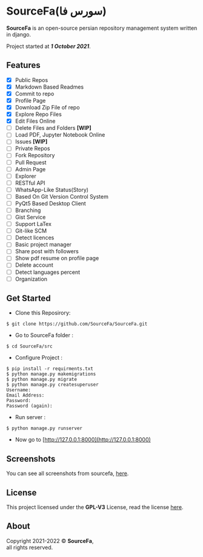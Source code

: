 # SourceFa(سورس فا)
**SourceFa** is an open-source persian repository management system written in django.

Project started at ***1 October 2021***.

## Features
- [x] Public Repos
- [x] Markdown Based Readmes
- [x] Commit to repo 
- [x] Profile Page
- [x] Download Zip File of repo
- [x] Explore Repo Files
- [x] Edit Files Online 
- [ ] Delete Files and Folders **[WIP]**
- [ ] Load PDF, Jupyter Notebook Online
- [ ] Issues **[WIP]**
- [ ] Private Repos
- [ ] Fork Repository 
- [ ] Pull Request 
- [ ] Admin Page
- [ ] Explorer
- [ ] RESTful API
- [ ] WhatsApp-Like Status(Story)
- [ ] Based On Git Version Control System
- [ ] PyQt5 Based Desktop Client
- [ ] Branching
- [ ] Gist Service
- [ ] Support LaTex
- [ ] Git-like SCM
- [ ] Detect licences
- [ ] Basic project manager
- [ ] Share post with followers
- [ ] Show pdf resume on profile page
- [ ] Delete account
- [ ] Detect languages percent
- [ ] Organization

## Get Started
- Clone this Reposirory:
```
$ git clone https://github.com/SourceFa/SourceFa.git
```

- Go to SourceFa folder :
```
$ cd SourceFa/src
```

- Configure Project :
```
$ pip install -r requirments.txt
$ python manage.py makemigrations
$ python manage.py migrate
$ python manage.py createsuperuser
Username:
Email Address:
Password:
Password (again):
```

- Run server :
```
$ python manage.py runserver
```

- Now go to [http://127.0.0.1:8000](http://127.0.0.1:8000)

## Screenshots
You can see all screenshots from sourcefa, [here](/screenshots/).
## License
This project licensed under the **GPL-V3** License, read the license [here](LICENSE).

## About
Copyright 2021-2022 &copy; **SourceFa**, \
all rights reserved.
